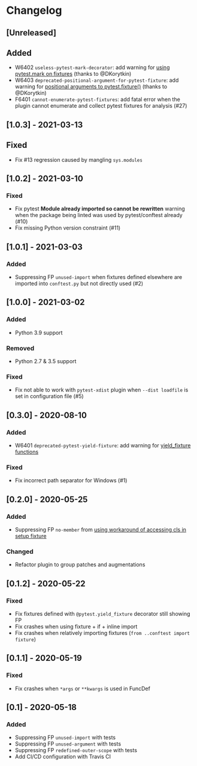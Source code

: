 # Changelog

## [Unreleased]
## Added
- W6402 `useless-pytest-mark-decorator`: add warning for [using pytest.mark on fixtures](https://docs.pytest.org/en/stable/reference.html#marks) (thanks to @DKorytkin)
- W6403 `deprecated-positional-argument-for-pytest-fixture`: add warning for [positional arguments to pytest.fixture()](https://docs.pytest.org/en/stable/deprecations.html#pytest-fixture-arguments-are-keyword-only) (thanks to @DKorytkin)
- F6401 `cannot-enumerate-pytest-fixtures`: add fatal error when the plugin cannot enumerate and collect pytest fixtures for analysis (#27)

## [1.0.3] - 2021-03-13
## Fixed
- Fix #13 regression caused by mangling `sys.modules`

## [1.0.2] - 2021-03-10
### Fixed
- Fix pytest **Module already imported so cannot be rewritten** warning when the package being linted was used by pytest/conftest already (#10)
- Fix missing Python version constraint (#11)

## [1.0.1] - 2021-03-03
### Added
- Suppressing FP `unused-import` when fixtures defined elsewhere are imported into `conftest.py` but not directly used (#2)

## [1.0.0] - 2021-03-02
### Added
- Python 3.9 support

### Removed
- Python 2.7 & 3.5 support

### Fixed
- Fix not able to work with `pytest-xdist` plugin when `--dist loadfile` is set in configuration file (#5)

## [0.3.0] - 2020-08-10
### Added
- W6401 `deprecated-pytest-yield-fixture`: add warning for [yield_fixture functions](https://docs.pytest.org/en/latest/yieldfixture.html)

### Fixed
- Fix incorrect path separator for Windows (#1)

## [0.2.0] - 2020-05-25
### Added
- Suppressing FP `no-member` from [using workaround of accessing cls in setup fixture](https://github.com/pytest-dev/pytest/issues/3778#issuecomment-411899446)

### Changed
- Refactor plugin to group patches and augmentations

## [0.1.2] - 2020-05-22
### Fixed
- Fix fixtures defined with `@pytest.yield_fixture` decorator still showing FP
- Fix crashes when using fixture + if + inline import
- Fix crashes when relatively importing fixtures (`from ..conftest import fixture`)

## [0.1.1] - 2020-05-19
### Fixed
- Fix crashes when `*args` or `**kwargs` is used in FuncDef

## [0.1] - 2020-05-18
### Added
- Suppressing FP `unused-import` with tests
- Suppressing FP `unused-argument` with tests
- Suppressing FP `redefined-outer-scope` with tests
- Add CI/CD configuration with Travis CI
